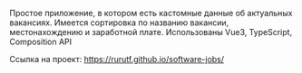 Простое приложение, в котором есть кастомные данные об актуальных вакансиях. Имеется сортировка по названию вакансии, местонахождению и заработной плате.
Использованы Vue3, TypeScript, Composition API

Ссылка на проект: https://rurutf.github.io/software-jobs/
